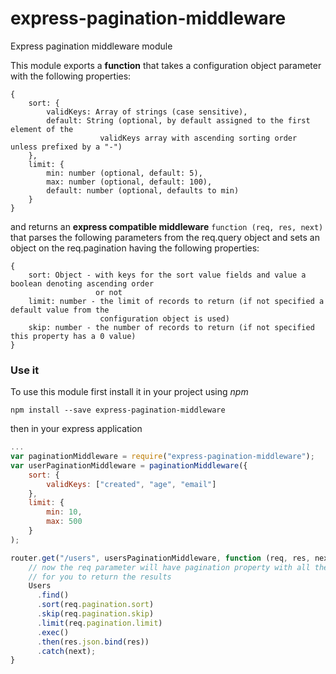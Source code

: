 # express-pagination-middleware
Express pagination middleware module

This module exports a **function** that takes a configuration object parameter with the following
properties:

```
{
    sort: {
        validKeys: Array of strings (case sensitive),
        default: String (optional, by default assigned to the first element of the
                    validKeys array with ascending sorting order unless prefixed by a "-")
    },
    limit: {
        min: number (optional, default: 5),
        max: number (optional, default: 100),
        default: number (optional, defaults to min)
    }
}
```

and returns an **express compatible middleware** `function (req, res, next)` that parses the following
parameters from the req.query object and sets an object on the req.pagination having the following
properties:

```
{
    sort: Object - with keys for the sort value fields and value a boolean denoting ascending order
                   or not
    limit: number - the limit of records to return (if not specified a default value from the
                    configuration object is used)
    skip: number - the number of records to return (if not specified this property has a 0 value)
}
```

### Use it

To use this module first install it in your project using *npm*

```
npm install --save express-pagination-middleware
```

then in your express application

```javascript
...
var paginationMiddleware = require("express-pagination-middleware");
var userPaginationMiddleware = paginationMiddleware({
    sort: {
        validKeys: ["created", "age", "email"]
    },
    limit: {
        min: 10,
        max: 500
    }
);

router.get("/users", usersPaginationMiddleware, function (req, res, next) {
    // now the req parameter will have pagination property with all the required info
    // for you to return the results
    Users
      .find()
      .sort(req.pagination.sort)
      .skip(req.pagination.skip)
      .limit(req.pagination.limit)
      .exec()
      .then(res.json.bind(res))
      .catch(next);
}
````
